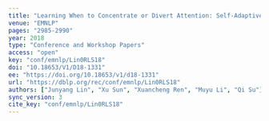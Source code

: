 ```yaml
---
title: "Learning When to Concentrate or Divert Attention: Self-Adaptive Attention Temperature for Neural Machine Translation."
venue: "EMNLP"
pages: "2985-2990"
year: 2018
type: "Conference and Workshop Papers"
access: "open"
key: "conf/emnlp/Lin0RLS18"
doi: "10.18653/V1/D18-1331"
ee: "https://doi.org/10.18653/v1/d18-1331"
url: "https://dblp.org/rec/conf/emnlp/Lin0RLS18"
authors: ["Junyang Lin", "Xu Sun", "Xuancheng Ren", "Muyu Li", "Qi Su"]
sync_version: 3
cite_key: "conf/emnlp/Lin0RLS18"
---
```

